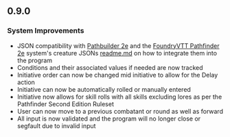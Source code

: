 ## 0.9.0

### System Improvements

-   JSON compatibility with [Pathbuilder 2e](https://pathbuilder2e.com/) and the [FoundryVTT Pathfinder 2e](https://github.com/foundryvtt/pf2e) system's creature JSONs [readme.md](./readme.md) on how to integrate them into the program
-   Conditions and their associated values if needed are now tracked
-   Initiative order can now be changed mid initiative to allow for the Delay action
-   Initiative can now be automatically rolled or manually entered
-   Initiative now allows for skill rolls with all skills excluding lores as per the Pathfinder Second Edition Ruleset
-   User can now move to a previous combatant or round as well as forward
-   All input is now validated and the program will no longer close or segfault due to invalid input
